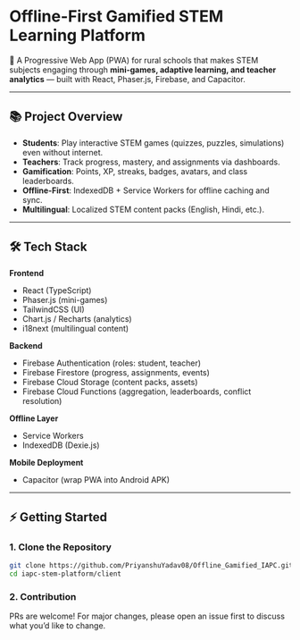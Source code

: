 # Offline-First Gamified STEM Learning Platform

🚀 A Progressive Web App (PWA) for rural schools that makes STEM subjects engaging through **mini-games, adaptive learning, and teacher analytics** — built with React, Phaser.js, Firebase, and Capacitor.

---

## 📚 Project Overview
- **Students**: Play interactive STEM games (quizzes, puzzles, simulations) even without internet.  
- **Teachers**: Track progress, mastery, and assignments via dashboards.  
- **Gamification**: Points, XP, streaks, badges, avatars, and class leaderboards.  
- **Offline-First**: IndexedDB + Service Workers for offline caching and sync.  
- **Multilingual**: Localized STEM content packs (English, Hindi, etc.).

---

## 🛠️ Tech Stack
**Frontend**
- React (TypeScript)
- Phaser.js (mini-games)
- TailwindCSS (UI)
- Chart.js / Recharts (analytics)
- i18next (multilingual content)

**Backend**
- Firebase Authentication (roles: student, teacher)
- Firebase Firestore (progress, assignments, events)
- Firebase Cloud Storage (content packs, assets)
- Firebase Cloud Functions (aggregation, leaderboards, conflict resolution)

**Offline Layer**
- Service Workers
- IndexedDB (Dexie.js)

**Mobile Deployment**
- Capacitor (wrap PWA into Android APK)

---

## ⚡ Getting Started

### 1. Clone the Repository
```bash
git clone https://github.com/PriyanshuYadav08/Offline_Gamified_IAPC.git
cd iapc-stem-platform/client
```

### 2. Contribution
PRs are welcome! For major changes, please open an issue first to discuss what you’d like to change.